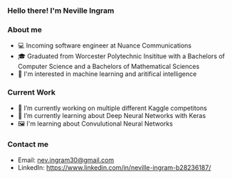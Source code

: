 ### Hello there! I'm Neville Ingram

### About me
- 💻 Incoming software engineer at Nuance Communications
- 🎓 Graduated from Worcester Polytechnic Insititue with a Bachelors of Computer Science and a Bachelors of Mathematical Sciences
- 🤗 I'm interested in machine learning and aritifical intelligence

### Current Work

- 🔭 I’m currently working on multiple different Kaggle competitons
- 🌱 I’m currently learning about Deep Neural Networks with Keras
- 🖼️ I'm learning about Convulutional Neural Networks

### Contact me
- Email: nev.ingram30@gmail.com
- LinkedIn: https://www.linkedin.com/in/neville-ingram-b28236187/
